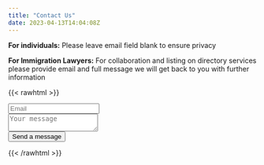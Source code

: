 ```yaml
---
title: "Contact Us"
date: 2023-04-13T14:04:08Z
---
```

**For individuals:** Please leave email field blank to ensure privacy
 
**For Immigration Lawyers:** For collaboration and listing on directory services please provide email and full message we will get back to you with further information



{{< rawhtml >}}
<script src="https://unpkg.com/tailwindcss-jit-cdn"></script>
<form action=https://formspree.io/f/mvonvbez method="POST" target="_blank">
  <div class="mb-3 pt-0">
    <input
      type="email"
      placeholder="Email"
      name="email"
      class="px-3 py-3 placeholder-gray-400 text-gray-600 relative bg-white bg-white rounded text-sm border-0 shadow outline-none focus:outline-none focus:ring w-full"
    />
  </div>
  <div class="mb-3 pt-0">
    <textarea
      placeholder="Your message"
      name="message"
      class="px-3 py-3 placeholder-gray-400 text-gray-600 relative bg-white bg-white rounded text-sm border-0 shadow outline-none focus:outline-none focus:ring w-full"
      required
    ></textarea>
  </div>
  <div class="mb-3 pt-0">
    <button
      class="bg-blue-500 text-white active:bg-blue-600 font-bold uppercase text-sm px-6 py-3 rounded shadow hover:shadow-lg outline-none focus:outline-none mr-1 mb-1 ease-linear transition-all duration-150"
      type="submit"
    >Send a message</button>
  </div>
</form>
{{< /rawhtml >}}

